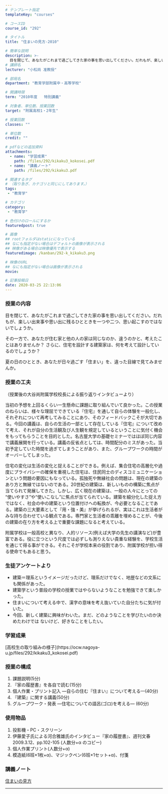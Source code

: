 ```yaml
---
# テンプレート指定
templateKey: "courses"

# コースID
course_id: "292"

# タイトル
title: "住まいの見方-2010"

# 簡単な説明
description: >-
  目を閉じて、あなたがこれまで過ごしてきた家の事を思い出してください。だれもが、楽しい出来事や思い出に残るひとときを一つや二つ、思い起こすのではないでしょうか。 その一方で、あなたが住む家と他の人の家は同じなのか、違うのかと、考えたことはありませんか？ さらに、住宅を設計する建築家は、何を考えて設計しているのでしょうか？夏の日のひととき、あなたが日々過ごす「住まい」を、違った目線で見てみませ ....
# 講師名
lecturer: "小松尚 准教授"

# 部局名
department: "教育学部附属中・高等学校"

# 開講時限
term: "2010年度	特別講義"

# 対象者、単位数、授業回数
target: "附属高校1・2年生"

# 授業回数
classes: ""

# 単位数
credit: ""

# pdfなどの追加資料
attachments:
  - name: "学習成果" 
    path: /files/292/kikaku3_kokosei.pdf
  - name: "講義ノート" 
    path: /files/292/kikaku3.pdf

# 関連するタグ
# （取り急ぎ、カテゴリと同じにしてあります。）
tags:
 - "教育学"

# カテゴリ
category:
 - "教育学"

# 色付けのロールにするか
featuredpost: true

# 画像
## rootフォルダはstaticになっている
## なにも指定がない場合はデフォルトの画像が表示される
## 映像がある場合は映像優先で表示する
featuredimage: /kanban/292-k_kikaku3.png

# 映像のURL
## なにも指定がない場合は画像が表示される
movie: 

# 記事投稿日
date: 2020-03-25 22:13:06
---
```


### 授業の内容

目を閉じて、あなたがこれまで過ごしてきた家の事を思い出してください。だれもが、楽しい出来事や思い出に残るひとときを一つや二つ、思い起こすのではないでしょうか。

その一方で、あなたが住む家と他の人の家は同じなのか、違うのかと、考えたことはありませんか？ さらに、住宅を設計する建築家は、何を考えて設計しているのでしょうか？

夏の日のひととき、あなたが日々過ごす「住まい」を、違った目線で見てみませんか。



### 授業の工夫

（授業後の大谷尚附属学校校長による振り返りインタビューより）

当初の予想を上回るくらい一生懸命に課題に取り組んでいて良かった。この授業のねらいは、様々な理屈でできている『住宅』を通して自らの体験を一般化し、それぞれについて再考してみることにあり、そのフィードバックこそが大切である。今回の講義は、自らの生活の一部として存在している『住宅』について改めて考え、それが自分の生活観及び人生観を規定しているということに気付く機会をもってもらうことを目的とした。名古屋大学の基礎セミナーではほぼ同じ内容で講義展開を行っている。講義の反省点としては、時間配分のミスがあった。当初予定していた時間を過ぎてしまうことがあり、また、グループワークの時間がオーバーしてしまった。

住宅の変化は生活の変化と捉えることができる。例えば、集合住宅の高層化や過度にプライバシーの確保を重視した住宅は、住民同士のディスコミュニケーションという問題の要因にもなっている。孤独死や無縁社会の問題は、現在の建築のあり方と無縁ではないのである。20世紀の建築は、新しいものの構築に焦点が当てられて発展してきた。しかし、広く現在の建築は、一般の人々にとっての “使いやすさ”や“使いこなし”に焦点が当てられている。建築を細分化した捉え方ではなく、社会の中の建築という位置付けへの転換が、今必要となることである。建築の三大要素として『用・強・美』が挙げられるが、実はこれは生活者がみな持ち合わせている観点である。専門家と生活者の乖離を埋めることが、今後の建築の在り方を考える上で重要な課題になると考えている。

附属学校は一般高校と異なり、人的リソース(例えば大学の先生の講演など)が豊富である。役に立つという尺度では必ずしも測りえない貴重な経験を、学校生活を通じて得る事ができる。それこそが学校本来の役割であり、附属学校が担い得る使命でもあると思う。


<h3>生徒アンケートより</h3>
<ul>
<li>建築＝理系というイメージだったけど、理系だけでなく、地歴などの文系にも関係があった。</li>
<li>建築学という普段の学校の授業ではやらないようなことを勉強できて楽しかった。</li>
<li>住まいについて考える中で、漢字の意味を考え抜いていた自分たちに気が付いた。</li>
<li>今回、新しく建築に興味がわいた。まだ、どのようなことを学びたいのか決めたわけでは
ないけど、好きなことをしたい。</li>
</ul>

<h3>学習成果</h3>
<p>
[高校生の取り組みの様子](https://ocw.nagoya-u.jp/files/292/kikaku3_kokosei.pdf) 

</p>


### 授業の構成

1.  課題説明(5分)
2.  『家の履歴書』を各自で読む(15分)
3.  個人作業・プリント記入 —自らの住む『住まい』について考える—(40分)
4.  『建築』に関する講義(50分)
5.  グループワーク・発表 —住宅についての語呂(ゴロ)を考える— (60分)

### 使用物品

1.  投影機・PC・スクリーン
2.  伊藤愛子氏による河合雅雄氏のインタビュー『家の履歴書』、週刊文春 2009.3.12、pp.102-105 (人数分+α のコピー)
3.  個人作業プリント(人数分+α)
4.  模造紙(6班×1枚+α)、マジックペン(6班×1セット+α)、付箋





### 講義ノート

[住まいの見方](https://ocw.nagoya-u.jp/files/292/kikaku3.pdf) 










-----